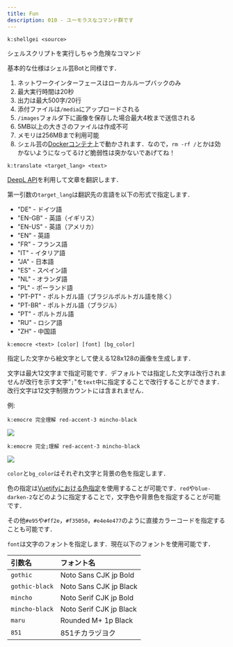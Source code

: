 ```yaml
---
title: Fun
description: 010 - ユーモラスなコマンド群です
---
```


<command 
  name="shellgei"
  :roles="[{name: 'サーバーOnly', color: 'green'}]"
  :usages="['k:shellgei echo Hello', 'k:shellgei \n```sh\nyes 高須クリニック\n```']"
  rate="10分あたり20回まで">
<div>

  `k:shellgei <source>`

シェルスクリプトを実行しちゃう危険なコマンド

基本的な仕様はシェル芸Botと同様です．

1. ネットワークインターフェースはローカルループバックのみ
2. 最大実行時間は20秒
3. 出力は最大500字/20行
4. 添付ファイルは`/media`にアップロードされる
5. `/images`フォルダ下に画像を保存した場合最大4枚まで送信される
6. 5MB以上の大きさのファイルは作成不可
7. メモリは256MBまで利用可能
8. シェル芸の[Dockerコンテナ](https://hub.docker.com/r/theoldmoon0602/shellgeibot)上で動かされます．なので，`rm -rf /`とかは効かないようになってるけど脆弱性は突かないであげてね！

</div>
</command>

<command 
  name="translate"
  :roles="[{name: '全員', color: 'blue'}]"
  :usages="['k:translate JA Hello', 'k:translate DE 人民の人民による人民のための政治']"
  rate="2分あたり2回まで / 全サーバー合計10万字以下">
<div>

  `k:translate <target_lang> <text>`

[DeepL API](https://www.deepl.com/)を利用して文章を翻訳します．

第一引数の`target_lang`は翻訳先の言語を以下の形式で指定します．

- "DE" - ドイツ語
- "EN-GB" - 英語（イギリス）
- "EN-US" - 英語（アメリカ）
- "EN" - 英語
- "FR" - フランス語
- "IT" - イタリア語
- "JA" - 日本語
- "ES" - スペイン語
- "NL" - オランダ語
- "PL" - ポーランド語
- "PT-PT" - ポルトガル語（ブラジルポルトガル語を除く）
- "PT-BR" - ポルトガル語（ブラジル）
- "PT" - ポルトガル語
- "RU" - ロシア語
- "ZH" - 中国語

</div>
</command>

<command 
  name="emocre"
  :aliases="['create_emoji']"
  :roles="[{name: 'サーバーOnly', color: 'green'}]"
  :usages="['k:emocre 完全;理解 red-accent-3 mincho-black', 'k:create_emoji わかる #3760f5 maru white']"
  rate="30秒あたり5回まで">
<div>

  `k:emocre <text> [color] [font] [bg_color]`

指定した文字から絵文字として使える128x128の画像を生成します．

文字は最大12文字まで指定可能です．デフォルトでは指定した文字は改行されませんが改行を示す文字"`;`"を`text`中に指定することで改行することができます．改行文字は12文字制限カウントには含まれません．

例:

`k:emocre 完全理解 red-accent-3 mincho-black`

![](https://cdn.discordapp.com/attachments/739863321590628474/750631514928054312/emoji.png)

`k:emocre 完全;理解 red-accent-3 mincho-black`

![](https://cdn.discordapp.com/attachments/739863321590628474/750631577633030144/emoji.png)


`color`と`bg_color`はそれぞれ文字と背景の色を指定します．

色の指定は[Vuetifyにおける色指定](https://vuetifyjs.com/ja/styles/colors/)を使用することが可能です．`red`や`blue-darken-2`などのように指定することで，文字色や背景色を指定することが可能です．

その他`#e95`や`#ff2e`，`#f35050`，`#e4e4e477`のように直接カラーコードを指定することも可能です．

`font`は文字のフォントを指定します．現在以下のフォントを使用可能です．

|引数名|フォント名|
|:--|:--|
|`gothic`|Noto Sans CJK jp Bold|
|`gothic-black`|Noto Sans CJK jp Black|
|`mincho`|Noto Serif CJK jp Bold|
|`mincho-black`|Noto Serif CJK jp Black|
|`maru`|Rounded M+ 1p Black|
|`851`|851チカラヅヨク|

</div>
</command>

